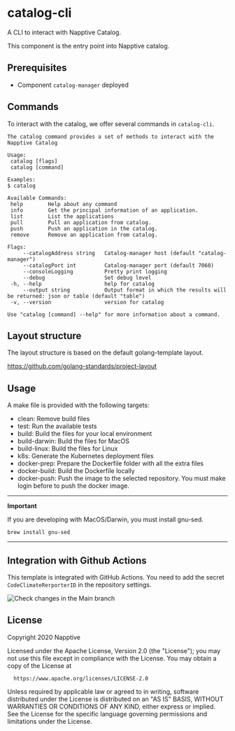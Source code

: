 # catalog-cli
A CLI to interact with Napptive Catalog.

This component is the entry point into Napptive catalog. 

## Prerequisites

- Component `catalog-manager` deployed

## Commands

To interact with the catalog, we offer several commands in `catalog-cli`.
 ```
 The catalog command provides a set of methods to interact with the Napptive Catalog

Usage:
  catalog [flags]
  catalog [command]

Examples:
$ catalog

Available Commands:
  help        Help about any command
  info        Get the principal information of an application.
  list        List the applications
  pull        Pull an application from catalog.
  push        Push an application in the catalog.
  remove      Remove an application from catalog.

Flags:
      --catalogAddress string   Catalog-manager host (default "catalog-manager")
      --catalogPort int         Catalog-manager port (default 7060)
      --consoleLogging          Pretty print logging
      --debug                   Set debug level
  -h, --help                    help for catalog
      --output string           Output format in which the results will be returned: json or table (default "table")
  -v, --version                 version for catalog

Use "catalog [command] --help" for more information about a command.
 ```


## Layout structure

The layout structure is based on the default golang-template layout.

https://github.com/golang-standards/project-layout

## Usage

A make file is provided with the following targets:

* clean: Remove build files
* test: Run the available tests
* build: Build the files for your local environment
* build-darwin: Build the files for MacOS
* build-linux: Build the files for Linux
* k8s: Generate the Kubernetes deployment files
* docker-prep: Prepare the Dockerfile folder with all the extra files
* docker-build: Build the Dockerfile locally
* docker-push: Push the image to the selected repository. You must make login before to push the docker image.

---
**Important**

If you are developing with MacOS/Darwin, you must install gnu-sed.

```
brew install gnu-sed
```
---

## Integration with Github Actions

This template is integrated with GitHub Actions. You need to add the secret `CodeClimateRerporterID` in the repository settings.

![Check changes in the Main branch](https://github.com/napptive/go-template/workflows/Check%20changes%20in%20the%20Main%20branch/badge.svg)

## License

 Copyright 2020 Napptive

 Licensed under the Apache License, Version 2.0 (the "License");
 you may not use this file except in compliance with the License.
 You may obtain a copy of the License at

      https://www.apache.org/licenses/LICENSE-2.0

 Unless required by applicable law or agreed to in writing, software
 distributed under the License is distributed on an "AS IS" BASIS,
 WITHOUT WARRANTIES OR CONDITIONS OF ANY KIND, either express or implied.
 See the License for the specific language governing permissions and
 limitations under the License.
